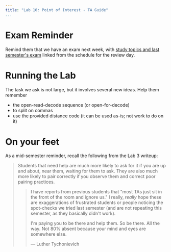 ```yaml
---
title: "Lab 10: Point of Interest - TA Guide"
...
```


# Exam Reminder

Remind them that we have an exam next week, with [study topics and last semester's exam](review.html) linked from the schedule for the review day.

# Running the Lab

The task we ask is not large, but it involves several new ideas.
Help them remember

-   the open-read-decode sequence (or open-for-decode)
-   to split on commas
-   use the provided distance code (it can be used as-is; not work to do on it)

# On your feet

As a mid-semester reminder, recall the following from the Lab 3 writeup:

> Students that need help are much more likely to ask for it if you are up and about, near them, waiting for them to ask.
> They are also much more likely to pair correctly if you observe them and correct poor pairing practices.
> 
> > I have reports from previous students that "most TAs just sit in the front of the room and ignore us." I really, *really* hope these are exaggerations of frustrated students or people noticing the spot-checks we tried last semester (and are not repeating this semester, as they basically didn't work).
> >
> > I'm paying you to be there and help them. So be there. All the way. Not 80% absent because your mind and eyes are somewhere else.
> >
> > — Luther Tychonievich
